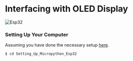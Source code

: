 # Interfacing with OLED Display

![Esp32](/asset/)

 ### Setting Up Your Computer
Assuming you have done the necessary setup [here](https://github.com/gigwegbe/understanding-esp32-with-micropython/tree/main/01_Setting_Up_Micropython_Esp32).


```
$ cd Setting_Up_Micropython_Esp32
```


 